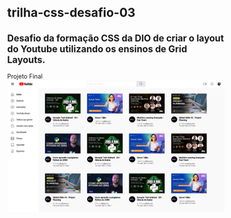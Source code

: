 # trilha-css-desafio-03
## Desafio da formação CSS da DIO de criar o layout do Youtube utilizando os ensinos de Grid Layouts.

Projeto Final
<img src="./Layout-final.png">
